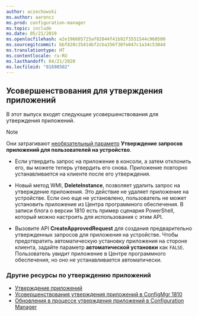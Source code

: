 ```yaml
---
author: aczechowski
ms.author: aaroncz
ms.prod: configuration-manager
ms.topic: include
ms.date: 05/21/2019
ms.openlocfilehash: e2e196605725af82044f41b92f3551544c960500
ms.sourcegitcommit: bbf820c35414bf2cba356f30fe047c1a34c5384d
ms.translationtype: HT
ms.contentlocale: ru-RU
ms.lasthandoff: 04/21/2020
ms.locfileid: "81698502"
---
```

## <a name="improvements-to-app-approvals"></a><a name="bkmk_approve"></a> Усовершенствования для утверждения приложений

<!--4224910-->

В этот выпуск входят следующие усовершенствования для утверждения приложений.

> [!Note]  
> Они затрагивают [необязательный параметр](../../../../servers/manage/install-in-console-updates.md#bkmk_options) **Утверждение запросов приложений для пользователей на устройство**.  

- Если утвердить запрос на приложение в консоли, а затем отклонить его, вы можете теперь утвердить его снова. Приложение повторно устанавливается на клиенте после его утверждения.  

- Новый метод WMI, **DeleteInstance**, позволяет удалить запрос на утверждение приложения. Это действие не удаляет приложение на устройстве. Если оно еще не установлено, пользователь не может установить приложение из Центра программного обеспечения. В записи блога о версии 1810 есть пример сценария PowerShell, который можно настроить для использования с этим API.  

- Вызовите API **CreateApprovedRequest** для создания предварительно утвержденных запросов для приложения на устройстве. Чтобы предотвратить автоматическую установку приложения на стороне клиента, задайте параметр **автоматической установки** как `FALSE`. Пользователь увидит приложение в Центре программного обеспечения, но оно не устанавливается автоматически.

### <a name="other-app-approval-resources"></a>Другие ресурсы по утверждению приложений

- [Утверждение приложений](../../../../../apps/deploy-use/app-approval.md#bkmk_email-approve)
- [Усовершенствования утверждения приложений в ConfigMgr 1810](https://techcommunity.microsoft.com/t5/Configuration-Manager-Blog/Application-approval-improvements-in-ConfigMgr-1810/ba-p/303534)
- [Обновления в процессе утверждения приложений в Configuration Manager](https://techcommunity.microsoft.com/t5/Configuration-Manager-Blog/Updates-to-the-application-approval-process-in-Configuration/ba-p/275048)